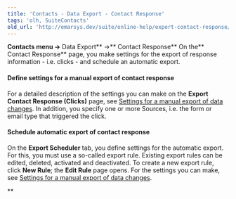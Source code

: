 ```yaml
---
title: 'Contacts - Data Export - Contact Response'
tags: 'olh, SuiteContacts'
old_url: 'http://emarsys.dev/suite/online-help/export-contact-response/'
---
```


**Contacts menu ->** Data Export** ->** Contact Response** On the** Contact Response** page, you make settings for the export of response information - i.e. clicks - and schedule an automatic export.

#### Define settings for a manual export of contact response

 For a detailed description of the settings you can make on the **Export Contact Response (Clicks)** page, see [Settings for a manual export of data changes](/olh/export-data-changes.md "Contacts – Data Export – Data Changes"). In addition, you specify one or more Sources, i.e. the form or email type that triggered the click.

#### Schedule automatic export of contact response

 On the **Export Scheduler** tab, you define settings for the automatic export. For this, you must use a so-called export rule. Existing export rules can be edited, deleted, activated and deactivated. To create a new export rule, click **New Rule**; the **Edit Rule** page opens. For the settings you can make, see [Settings for a manual export of data changes](/olh/export-data-changes.md "Contacts – Data Export – Data Changes").

**